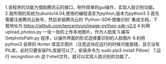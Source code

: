   1.该程序的功能为借助腾讯云的接口，制作简单的gui操作，实现人脸识别功能。
  2.我所用的系统为ubuntu14.04,使用的编程语言为python,版本为python3
  3.首先需要注册腾讯云账号，然后安装腾讯云的 ‘Python-SDK-图像识别’ 集成文档，下载地址为 https://github.com/tencentyun/image-python-sdk-v2.0
  4.利用 upload_photos.py 一张一张的上传本地图片，作为人脸库
  5.编写 GetphotoPath.py 程序，以操作界面的形式选择要识别的人脸图片
  6.利用python3 自带的 tkinter 库显示图片（注意这块在运行的时候可能报错，显示没有PIL库，此时只要安装PIL库就可以了，安装命令为 sudo pip3 install Pillow）
  7.运行 recognition.sh 这个shell文件，就可以实现人脸识别的功能了。
